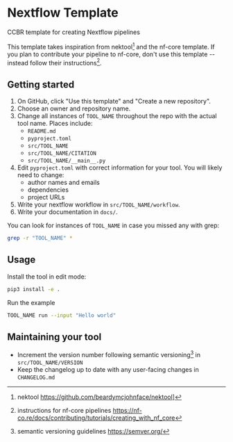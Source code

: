 # Nextflow Template

CCBR template for creating Nextflow pipelines

This template takes inspiration from nektool[^1] and the nf-core template. If you plan to contribute your pipeline to nf-core, don't use this template -- instead follow their instructions[^2].

[^1]: nektool https://github.com/beardymcjohnface/nektool]
[^2]: instructions for nf-core pipelines https://nf-co.re/docs/contributing/tutorials/creating_with_nf_core

## Getting started

1. On GitHub, click "Use this template" and "Create a new repository".
1. Choose an owner and repository name.
1. Change all instances of `TOOL_NAME` throughout the repo with the actual tool name. Places include: 
    - `README.md`
    - `pyproject.toml`
    - `src/TOOL_NAME`
    - `src/TOOL_NAME/CITATION`
    - `src/TOOL_NAME/__main__.py`
1. Edit `pyproject.toml` with correct information for your tool. You will likely need to change:
    - author names and emails
    - dependencies
    - project URLs
1. Write your nextflow workflow in `src/TOOL_NAME/workflow`.
1. Write your documentation in `docs/`.

You can look for instances of `TOOL_NAME` in case you missed any with grep:
```sh
grep -r "TOOL_NAME" *
```

## Usage

Install the tool in edit mode:
```sh
pip3 install -e . 
```

Run the example
```sh
TOOL_NAME run --input "Hello world"
```

## Maintaining your tool

- Increment the version number following semantic versioning[^3] in `src/TOOL_NAME/VERSION`
- Keep the changelog up to date with any user-facing changes in `CHANGELOG.md`

[^3]: semantic versioning guidelines https://semver.org/
